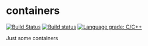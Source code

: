containers
==========

[![Build Status](https://travis-ci.org/magestik/containers.svg?branch=master)](https://travis-ci.org/magestik/containers) [![Build status](https://ci.appveyor.com/api/projects/status/fyghgndr7tb79xh4/branch/master?svg=true)](https://ci.appveyor.com/project/magestik/containers/branch/master) [![Language grade: C/C++](https://img.shields.io/lgtm/grade/cpp/g/magestik/containers.svg?logo=lgtm&logoWidth=18)](https://lgtm.com/projects/g/magestik/containers/context:cpp)

Just some containers
